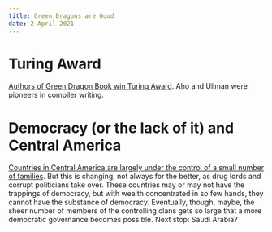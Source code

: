 ```yaml
---
title: Green Dragons are Good
date: 2 April 2021
---
```


# Turing Award

[Authors of Green Dragon Book win Turing Award](https://www.cnet.com/news/turing-award-goes-to-researchers-who-made-programming-easier-and-more-powerful/). Aho and Ullman were pioneers in compiler writing. 

# Democracy (or the lack of it) and Central America

[Countries in Central America are largely under the control of a small number of families](https://www.economist.com/the-americas/2021/04/03/the-influence-of-central-american-dynasties-is-ebbing). But this is changing, not always for the better, as drug lords and corrupt politicians take over. These countries may or may not have the trappings of democracy, but with wealth concentrated in so few hands, they cannot have the substance of democracy. Eventually, though, maybe, the sheer number of members of the controlling clans gets so large that a more democratic governance becomes possible.  Next stop: Saudi Arabia?
